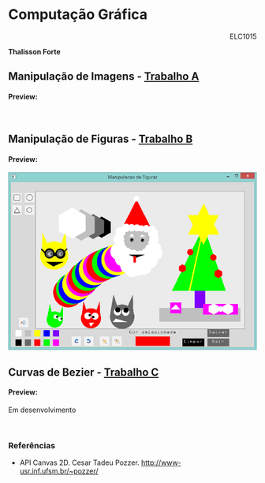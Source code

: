 Computação Gráfica
======================================
<div align="right">ELC1015</div>

<b>Thalisson Forte</b><br>


Manipulação de Imagens - <a href="ThalissonForte_CG_TA">Trabalho A</a>
-----------------------------
#### Preview:
<div aling="center">
    <img src="">
</div>

Manipulação de Figuras - <a href="ThalissonForte_CG_TB">Trabalho B</a>
-----------------------------
#### Preview:
<div aling="center">
    <img src="https://github.com/thalissonforte/CG/blob/master/ThalissonForte_CG_TB/preview.png">
</div>


Curvas de Bezier - <a href="ThalissonForte_CG_TC">Trabalho C</a>
-----------------------------
#### Preview:
Em desenvolvimento
<div aling="center">
    <img src="">
</div>

### Referências
- API Canvas 2D. Cesar Tadeu Pozzer. http://www-usr.inf.ufsm.br/~pozzer/
